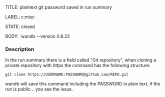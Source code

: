 TITLE:
plaintext git password saved in run summary

LABEL:
c:misc

STATE:
closed

BODY:
`wandb --version  0.8.22

### Description

In the run summary there is a field called "Git repository", when cloning a private repository with https the command has the following structure:

`git clone https://USERNAME:PASSWORD@github.com/REPO.git`

wandb will save this command including the PASSWORD in plain text, if the run is public... you see the issue.


